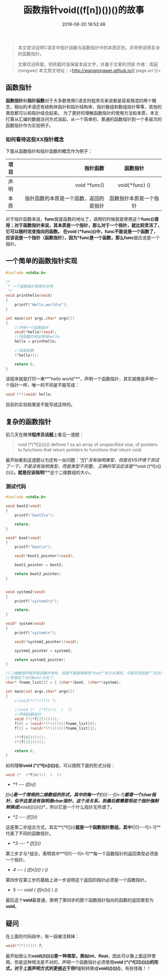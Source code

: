 ﻿---
layout: article
title:  "函数指针void((f[n])())()的故事"
date:   2019-06-20 19:52:48
categories: language
share: false
toc: true
image:
    teaser: /teaser/2019-06-20-20-16-13.png
---

> 本文尝试说明C语言中指针函数与函数指针中的本质区别，并举例说明复杂的函数指针。

> 文章欢迎转载，但转载时请保留本段文字，并置于文章的顶部
> 作者：雨庭(rongwei)
> 本文原文地址：<http://wangrongwei.github.io{{ page.url }}>

## 函数指针

**函数指针**和**指针函数**对于大多数使用C语言的程序员来说都是容易搞混的两个概念，相似的术语还有结构体指针和指针结构体、指针数组和数组指针等等，其他的类型都可以和指针结合起来。
为了更好的理解函数指针的使用方法和本质，本文打算从汇编的数据访问方式说起，从一个简单的、普通的函数指针到一个多层次的函数指针作为实验例子。

### 如何看待这些XX指针概念

下面从函数指针和指针函数的概念作为例子：

| 项目       |    指针函数 	| 函数指针  			|
| :-------- 	| --------:  			| :--:     					|
| 声明       | void *func()    |  void(*func) () 	 |
| 本质       |   指针函数的本质是一个函数，返回的是指针   		|  函数指针本质是一个指针   				|

对于指针函数来说，**func**就是函数的地址了，调用的时候就是使用这个**func()**调用；对于函数指针来说，其本质是一个指针，那么对于一个指针，就比较灵活了，它可以随时改变指向的函数。
在**void (*func)()**中，**func**不能说是一个函数了，应该说是一个指针（函数指针），因为\*func是一个函数，那么**func**就应该是一个指针。

## 一个简单的函数指针实现

```c
#include <stdio.h>

/*
 * 一个函数指针简单的示例
 */
void printhello(void)
{
	printf("Hello,world\n");
}

int main(int argc,char* argv[])
{
	//声明一个函数指针
	void(*hello)(void);
	//将函数的地址赋给hello
	hello = printhello;
	
	//调用函数
	(*hello)();

	return 0;
}

```

该程序就是打印一串**"hello world"**，声明一个函数指针，其实就像是声明一个指针一样，唯一的不同是不能写成：

```c
void (*)(void) hello;
```

目前的实验结果是不能写成这样的。

## 复杂的函数指针

前几天在微博**程序员话题**上看见一道题：

> void (*(*f[])())()
> defines f as an array of unspecified size, of pointers to functions that return pointers to functions that return void.
> 

最开始看到这道题以为还有一丝问题：“*f[]”没有指明类型，但是在VS环境下测试了一下，不是没有指明类型，而是类型不完整。
正确的写法应该是**void (*(*f[n])())()**，就是应该指明**f**这个二维数组的大小。

### 测试代码

```c
#include <stdio.h>

void boot2(void)
{
	printf("boot2\n");

	return;
}

void* boot(void)
{
	printf("boot\n");

	void(*boot2_pointer)(void);

	boot2_pointer = boot2;

	return boot2_pointer;
}


void system2(void)
{
	printf("system2\n");

	return;
}

void* system(void)
{
	printf("system\n");

	void(*system2_pointer)(void);

	system2_pointer = system2;

	return system2_pointer;
}

//二维数组的程序是函数的地址，但是不能直接使用"boot"的方式填充，可能的原因是""形式的字符串后边还有一个'\0'
//导致这个访问boot\0去了。
char* fname_list[2] = { (char*)boot, (char*)system};

int main(int argc,char* argv[])
{
	//void(*(*)())() f;
	
	//void (*  (*f[])()  )  ()
	//声明函数指针
	void (*(*f[2])())();
	f[0] = (void(*(*)())())fname_list[0];
	f[1] = (void(*(*)())())fname_list[1];

	(*(f[0])())();
	(*(f[1])())();

	return 0;
}

```

如何理解**void (*(*f[n])())()**，可以按照下面的形式分段：

```c
void (*  (*f[n])()  )  ()
```

 -  **1 --- (*f[n])**

***f[n]**是一个常规的二维数组的形式，其中的每一个**f[0]---f[n-1]**都是一个char指针，似乎这里没有指明是char指针，这个没关系，到最后都需要将这个指针强制转换成**(void(*(*)())())**，所以它是一个什么指针无所谓了。

 -  **2 --- (*f[])()**

这是第二步组合方式，其实**(*f[])()**就是一个函数指针数组，其中**f[0]---f[n-1]**代表了不同的函数指针。

 -  **3 --- * (*f[])()**

第三步才与*组合，表明其中**f[0]---f[n-1]**每一个函数指针的返回类型必须是一个指针。

- **4 --- (*  (*f[n])()  )  ()**

第四步在第三步的基础上进一步说明这个返回的指针必须是一个函数指针。

- **5 --- void (*  (*f[n])()  )  ()**

最后这个**void**最普通，表明了第四步的那个函数指针指向的函数的返回类型为**void**。

## 疑问

在上面的代码段中，有一段被注释掉：

```c
void(*(*)())() f;
```

最开始我认为**void(*(*)())()**是一种类型，类似**int、float**，因此可以像上面这样使用，但是这种用法是不对的，声明一个函数指针必须使用**void (*(*f[2])())()**的形式，对于上面声明方式的更接近于将**f**强制转换成**void(*(*)())()**，有些怪哉！！
